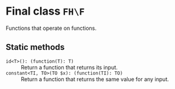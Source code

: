 # Final class `FH\F`

Functions that operate on functions.

## Static methods

<dl>
<dt><code>id&lt;T>(): (function(T): T)</code></dt>
<dd>Return a function that returns its input.</dd>

<dt><code>constant&lt;TI, TO>(TO $x): (function(TI): TO)</code></dt>
<dd>Return a function that returns the same value for any input.</dd>
</dl>
